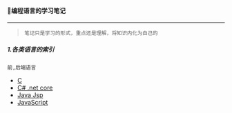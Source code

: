 #### :blue_heart:编程语言的学习笔记
----

> `笔记只是学习的形式，重点还是理解，将知识内化为自己的`


##### 1.各类语言的索引
`前,后端语言`

* [C ](https://github.com/east-learner/PL.Learning/tree/master/c)
* [C# .net core](https://github.com/kickgod/Rear-End/tree/master/CSharp)
* [Java Jsp](https://github.com/kickgod/Rear-End/tree/master/Java/JavaJSP)
* [JavaScript](https://github.com/kickgod/Front-End/tree/master/Javascript)

